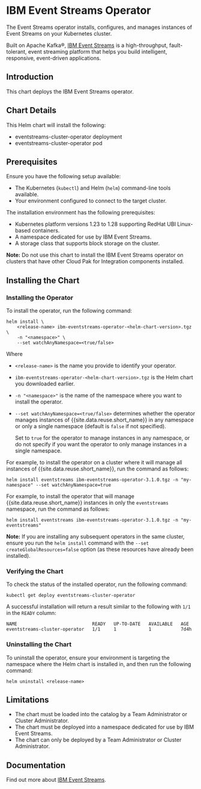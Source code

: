# IBM Event Streams Operator

The Event Streams operator installs, configures, and manages instances of Event Streams on your Kubernetes cluster.

Built on Apache Kafka®, [IBM Event Streams](https://ibm.github.io/event-streams/) is a high-throughput, fault-tolerant, event streaming platform that helps you build intelligent, responsive, event-driven applications.

## Introduction

This chart deploys the IBM Event Streams operator.

## Chart Details

This Helm chart will install the following:

- eventstreams-cluster-operator deployment
- eventstreams-cluster-operator pod

## Prerequisites

Ensure you have the following setup available:

- The Kubernetes (`kubectl`) and Helm (`helm`) command-line tools available.
- Your environment configured to connect to the target cluster.


The installation environment has the following prerequisites:

- Kubernetes platform versions 1.23 to 1.28 supporting RedHat UBI Linux-based containers.
- A namespace dedicated for use by IBM Event Streams.
- A storage class that supports block storage on the cluster.

**Note:** Do not use this chart to install the IBM Event Streams operator on clusters that have other Cloud Pak for Integration components installed.

## Installing the Chart

### Installing the Operator

To install the operator, run the following command:

```
helm install \
    <release-name> ibm-eventstreams-operator-<helm-chart-version>.tgz \
    -n "<namespace>" \
    --set watchAnyNamespace=<true/false>
```

Where
- `<release-name>` is the name you provide to identify your operator.
- `ibm-eventstreams-operator-<helm-chart-version>.tgz` is the Helm chart you downloaded earlier.
- `-n "<namespace>"` is the name of the namespace where you want to install the operator.
- `--set watchAnyNamespace=<true/false>` determines whether the operator manages instances of {{site.data.reuse.short_name}} in any namespace or only a single namespace (default is `false` if not specified).

  Set to `true` for the operator to manage instances in any namespace, or do not specify if you want the operator to only manage instances in a single namespace.

For example, to install the operator on a cluster where it will manage all instances of {{site.data.reuse.short_name}}, run the command as follows:

`helm install eventstreams ibm-eventstreams-operator-3.1.0.tgz -n "my-namespace" --set watchAnyNamespace=true`

For example, to install the operator that will manage {{site.data.reuse.short_name}} instances in only the `eventstreams` namespace, run the command as follows:

`helm install eventstreams ibm-eventstreams-operator-3.1.0.tgz -n "my-eventstreams"`

**Note:** If you are installing any subsequent operators in the same cluster, ensure you run the `helm install` command with the `--set createGlobalResources=false` option (as these resources have already been installed).

### Verifying the Chart

To check the status of the installed operator, run the following command:

`kubectl get deploy eventstreams-cluster-operator`

A successful installation will return a result similar to the following with `1/1` in the `READY` column:

```
NAME                            READY   UP-TO-DATE   AVAILABLE   AGE
eventstreams-cluster-operator   1/1     1            1           7d4h
```

### Uninstalling the Chart

To uninstall the operator, ensure your environment is targeting the namespace where the Helm chart is installed in, and then run the following command:

```
helm uninstall <release-name>
```

## Limitations

- The chart must be loaded into the catalog by a Team Administrator or Cluster Administrator.
- The chart must be deployed into a namespace dedicated for use by IBM Event Streams.
- The chart can only be deployed by a Team Administrator or Cluster Administrator.

## Documentation

Find out more about [IBM Event Streams](https://ibm.github.io/event-streams/about/overview/).
